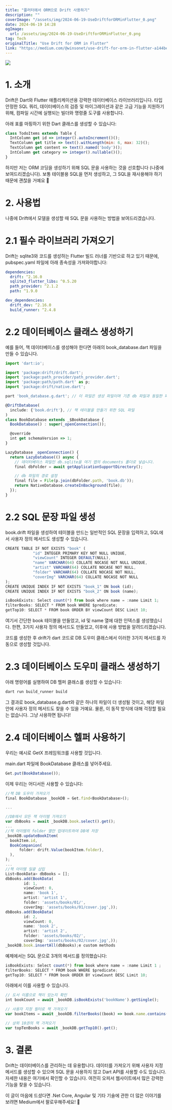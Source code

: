 ```yaml
---
title: "플러터에서 ORM으로 Drift 사용하기"
description: ""
coverImage: "/assets/img/2024-06-19-UseDriftforORMinFlutter_0.png"
date: 2024-06-19 14:28
ogImage:
  url: /assets/img/2024-06-19-UseDriftforORMinFlutter_0.png
tag: Tech
originalTitle: "Use Drift for ORM in Flutter"
link: "https://medium.com/@winsonet/use-drift-for-orm-in-flutter-a144be7fae80"
---
```


<img src="/assets/img/2024-06-19-UseDriftforORMinFlutter_0.png" />

# 1. 소개

Drift은 Dart와 Flutter 애플리케이션용 강력한 데이터베이스 라이브러리입니다. 타입 안정한 SQL 쿼리, 데이터베이스의 검증 및 마이그레이션과 같은 고급 기능을 지원하기 위해, 컴파일 시간에 실행되는 빌더와 명령줄 도구를 사용합니다.

아래 표를 마핑하기 위한 Dart 클래스를 생성할 수 있습니다:

<div class="content-ad"></div>

```js
class TodoItems extends Table {
  IntColumn get id => integer().autoIncrement()();
  TextColumn get title => text().withLength(min: 6, max: 32)();
  TextColumn get content => text().named('body')();
  IntColumn get category => integer().nullable()();
}
```

하지만 저는 ORM 코딩을 생성하기 위해 SQL 문을 사용하는 것을 선호합니다 (나중에 보여드리겠습니다). 보통 테이블용 SQL을 먼저 생성하고, 그 SQL을 재사용해야 하기 때문에 괜찮을 거예요 🙂

# 2. 사용법

나중에 Drift에서 모델을 생성할 때 SQL 문을 사용하는 방법을 보여드리겠습니다.

<div class="content-ad"></div>

# 2.1 필수 라이브러리 가져오기

Drift는 sqlite3와 코드를 생성하는 Flutter 빌드 러너를 기반으로 하고 있기 때문에, pubspec.yaml 파일에 아래 종속성을 가져와야합니다:

```yaml
dependencies:
  drift: ^2.16.0
  sqlite3_flutter_libs: ^0.5.20
  path_provider: ^2.1.2
  path: ^1.9.0

dev_dependencies:
  drift_dev: ^2.16.0
  build_runner: ^2.4.8
```

# 2.2 데이터베이스 클래스 생성하기

<div class="content-ad"></div>

예를 들어, 책 데이터베이스를 생성해야 한다면 아래의 book_database.dart 파일을 만들 수 있습니다.

```js
import 'dart:io';

import 'package:drift/drift.dart';
import 'package:path_provider/path_provider.dart';
import 'package:path/path.dart' as p;
import 'package:drift/native.dart';

part 'book_database.g.dart'; // 이 파일은 생성 파일이며 기존 db 파일과 동일한 파일 이름을 사용해야 함

@DriftDatabase(
  include: {'book.drift'}, // 책 테이블을 만들기 위한 SQL 파일
)
class BookDatabase extends _$BookDatabase {
  BookDatabase() : super(_openConnection());

  @override
  int get schemaVersion => 1;
}

LazyDatabase _openConnection() {
  return LazyDatabase(() async {
    // 데이터베이스 파일인 db.sqlite을 여기 앱의 documents 폴더로 넣습니다.
    final dbFolder = await getApplicationSupportDirectory();

    // db 파일의 경로 설정
    final file = File(p.join(dbFolder.path, 'book.db'));
    return NativeDatabase.createInBackground(file);
  });
}
```

# 2.2 SQL 문장 파일 생성

book.drift 파일을 생성하여 테이블을 만드는 일반적인 SQL 문장을 입력하고, SQL에서 사용자 정의 메서드도 생성할 수 있습니다.

<div class="content-ad"></div>

```js
CREATE TABLE IF NOT EXISTS "book" (
            "id" INTEGER PRIMARY KEY NOT NULL UNIQUE,
            "viewCount" INTEGER DEFAULT(NULL),
            "name" VARCHAR(64) COLLATE NOCASE NOT NULL UNIQUE,
            "artist" VARCHAR(64) COLLATE NOCASE NOT NULL,
            "folder" VARCHAR(64) COLLATE NOCASE NOT NULL,
            "coverImg" VARCHAR(64) COLLATE NOCASE NOT NULL
);
CREATE UNIQUE INDEX IF NOT EXISTS "book_1" ON book (id);
CREATE UNIQUE INDEX IF NOT EXISTS "book_2" ON book (name);

isBookExists: Select count(*) from book where name = :name Limit 1;
filterBooks: SELECT * FROM book WHERE $predicate;
getTop10: SELECT * FROM book ORDER BY viewCount DESC Limit 10;
```

여기서 간단한 book 테이블을 만들었고, id 및 name 열에 대한 인덱스를 생성했습니다. 한편, 3가지 사용자 정의 메서드도 만들었고, 이후에 사용 방법을 알려드리겠습니다.

코드를 생성한 후 drift가 dart 코드로 DB 도우미 클래스에서 이러한 3가지 메서드를 자동으로 생성할 것입니다.

# 2.3 데이터베이스 도우미 클래스 생성하기

<div class="content-ad"></div>

아래 명령어를 실행하여 DB 헬퍼 클래스를 생성할 수 있습니다:

```js
dart run build_runner build
```

그 결과로 book_database.g.dart와 같은 하나의 파일이 더 생성될 것이고, 해당 파일 안에 사용자 정의 메서드도 찾을 수 있을 거예요. 물론, 이 동작 방식에 대해 걱정할 필요는 없습니다. 그냥 사용하면 됩니다!

# 2.4 데이터베이스 헬퍼 사용하기

<div class="content-ad"></div>

우리는 예시로 GetX 프레임워크를 사용할 것입니다.

main.dart 파일에 BookDatabase 클래스를 넣어주세요.

```js
Get.put(BookDatabase());
```

이제 우리는 어디서든 사용할 수 있습니다:

<div class="content-ad"></div>

```js
//책 DB 도우미 가져오기
final BookDatabase _bookDB = Get.find<BookDatabase>();

...

//DB에서 모든 책 아이템 가져오기
var dbBooks = await _bookDB.book.select().get();
...
//책 아이템의 folder 열만 업데이트하여 DB에 저장
_bookDB.updateBookItem(
  bookItem.id,
  BookCompanion(
      folder: drift.Value(bookItem.folder),
  ),
);
...
//책 아이템 일괄 삽입
List<BookData> dbBooks = [];
dbBooks.add(BookData(
        id: 1,
        viewCount: 0,
        name: 'book 1',
        artist: 'artist 1',
        folder: 'assets/books/01/',
        coverImg: 'assets/books/01/cover.jpg',));
dbBooks.add(BookData(
        id: 2,
        viewCount: 0,
        name: 'book 2',
        artist: 'artist 2',
        folder: 'assets/books/02/',
        coverImg: 'assets/books/02/cover.jpg',));
_bookDB.book.insertAll(dbBooks);e custom methods
```

예제에서는 SQL 문으로 3개의 메서드를 정의했습니다:

```js
isBookExists: Select count(*) from book where name = :name Limit 1 ;
filterBooks: SELECT * FROM book WHERE $predicate;
getTop10: SELECT * FROM book ORDER BY viewCount DESC Limit 10;
```

아래에서 이를 사용할 수 있습니다.

<div class="content-ad"></div>

```js
// 도서 이름으로 책이 있는지 확인
int bookCount = await _bookDB.isBookExists('bookName').getSingle();

// 사용자 지정 필터로 책 가져오기
var bookItems = await _bookDB.filterBooks((book) => book.name.contains('bookName')).get();

// 상위 10권의 책 가져오기
var topTenBooks = await _bookDB.getTop10().get();
```

# 3. 결론

Drift는 데이터베이스를 관리하는 데 유용합니다. 데이터를 가져오기 위해 사용자 지정 메서드를 생성할 수 있으며 SQL 문을 사용하지 않고 Dart API를 사용할 수도 있습니다. 자세한 내용은 여기에서 확인할 수 있습니다. 여전히 오피서 웹사이트에서 많은 강력한 기능을 찾을 수 있습니다.

이 글이 마음에 드셨다면 .Net Core, Angular 및 기타 기술에 관한 더 많은 이야기를 보려면 Medium에서 팔로우해주세요! 🙂
